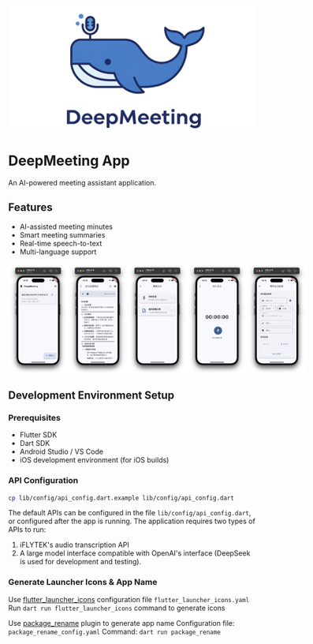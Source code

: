 ![DeepMeeting Logo](assets/logo/deepmeeting-logo-banner.jpeg)

# DeepMeeting App

An AI-powered meeting assistant application.

## Features

- AI-assisted meeting minutes
- Smart meeting summaries 
- Real-time speech-to-text
- Multi-language support

<div style="display: flex; justify-content: space-between;">
  <img src="assets/screenshot/Screenshot-01.png" width="24%">
  <img src="assets/screenshot/Screenshot-02.png" width="24%">
  <img src="assets/screenshot/Screenshot-03.png" width="24%">
  <img src="assets/screenshot/Screenshot-04.png" width="24%">
  <img src="assets/screenshot/Screenshot-05.png" width="24%">
</div>

## Development Environment Setup

### Prerequisites

- Flutter SDK
- Dart SDK
- Android Studio / VS Code
- iOS development environment (for iOS builds)

### API Configuration
```bash
cp lib/config/api_config.dart.example lib/config/api_config.dart
```
The default APIs can be configured in the file `lib/config/api_config.dart`, or configured after the app is running. The application requires two types of APIs to run:
1. iFLYTEK's audio transcription API
2. A large model interface compatible with OpenAI's interface (DeepSeek is used for development and testing).

### Generate Launcher Icons & App Name
Use [flutter_launcher_icons](https://pub.dev/packages/flutter_launcher_icons) configuration file `flutter_launcher_icons.yaml`
Run `dart run flutter_launcher_icons` command to generate icons

Use [package_rename](https://pub.dev/packages/package_rename) plugin to generate app name
Configuration file: `package_rename_config.yaml`
Command: `dart run package_rename`